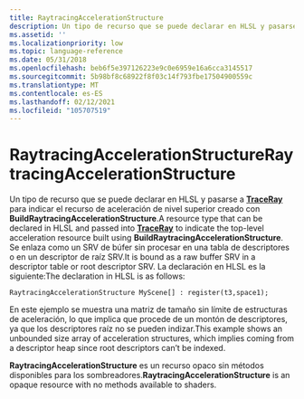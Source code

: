 ```yaml
---
title: RaytracingAccelerationStructure
description: Un tipo de recurso que se puede declarar en HLSL y pasarse a TraceRay para indicar el recurso de aceleración de nivel superior creado con BuildRaytracingAccelerationStructure.
ms.assetid: ''
ms.localizationpriority: low
ms.topic: language-reference
ms.date: 05/31/2018
ms.openlocfilehash: beb6f5e397126223e9c0e6959e16a6cca3145517
ms.sourcegitcommit: 5b98bf8c68922f8f03c14f793fbe17504900559c
ms.translationtype: MT
ms.contentlocale: es-ES
ms.lasthandoff: 02/12/2021
ms.locfileid: "105707519"
---
```

# <a name="raytracingaccelerationstructure"></a><span data-ttu-id="809f1-103">RaytracingAccelerationStructure</span><span class="sxs-lookup"><span data-stu-id="809f1-103">RaytracingAccelerationStructure</span></span>

<span data-ttu-id="809f1-104">Un tipo de recurso que se puede declarar en HLSL y pasarse a [**TraceRay**](traceray-function.md) para indicar el recurso de aceleración de nivel superior creado con **BuildRaytracingAccelerationStructure**.</span><span class="sxs-lookup"><span data-stu-id="809f1-104">A resource type that can be declared in HLSL and passed into [**TraceRay**](traceray-function.md) to indicate the top-level acceleration resource built using **BuildRaytracingAccelerationStructure**.</span></span> <span data-ttu-id="809f1-105">Se enlaza como un SRV de búfer sin procesar en una tabla de descriptores o en un descriptor de raíz SRV.</span><span class="sxs-lookup"><span data-stu-id="809f1-105">It is bound as a raw buffer SRV in a descriptor table or root descriptor SRV.</span></span>  <span data-ttu-id="809f1-106">La declaración en HLSL es la siguiente:</span><span class="sxs-lookup"><span data-stu-id="809f1-106">The declaration in HLSL is as follows:</span></span>


```
RaytracingAccelerationStructure MyScene[] : register(t3,space1);
```

<span data-ttu-id="809f1-107">En este ejemplo se muestra una matriz de tamaño sin límite de estructuras de aceleración, lo que implica que procede de un montón de descriptores, ya que los descriptores raíz no se pueden indizar.</span><span class="sxs-lookup"><span data-stu-id="809f1-107">This example shows an unbounded size array of acceleration structures, which implies coming from a descriptor heap since root descriptors can’t be indexed.</span></span>

<span data-ttu-id="809f1-108">**RaytracingAccelerationStructure** es un recurso opaco sin métodos disponibles para los sombreadores.</span><span class="sxs-lookup"><span data-stu-id="809f1-108">**RaytracingAccelerationStructure** is an opaque resource with no methods available to shaders.</span></span>


 

 




